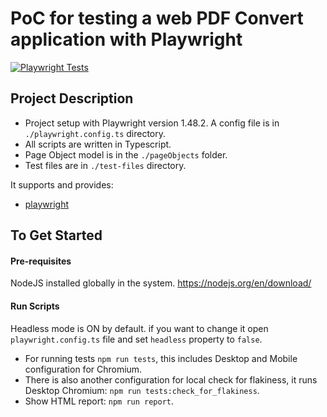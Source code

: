 # PoC for testing a web PDF Convert application with Playwright

[![Playwright Tests](https://github.com/vyakaa/web-aqa/actions/workflows/playwright.yml/badge.svg)](https://github.com/vyakaa/web-aqa/actions/workflows/playwright.yml)

## Project Description

- Project setup with Playwright version 1.48.2. A config file is in `./playwright.config.ts` directory.
- All scripts are written in Typescript.
- Page Object model is in the `./pageObjects` folder.
- Test files are in `./test-files` directory.

It supports and provides:

- [playwright](https://playwright.dev/)

## To Get Started

#### Pre-requisites

NodeJS installed globally in the system.
https://nodejs.org/en/download/

#### Run Scripts

Headless mode is ON by default. if you want to change it open `playwright.config.ts` file and set `headless` property to `false`.

- For running tests `npm run tests`, this includes Desktop and Mobile configuration for Chromium.
- There is also another configuration for local check for flakiness, it runs Desktop Chromium: `npm run tests:check_for_flakiness`.
- Show HTML report: `npm run report`.

